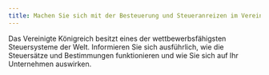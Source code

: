```yaml
---
title: Machen Sie sich mit der Besteuerung und Steueranreizen im Vereinigten Königreich vertraut
---
```


Das Vereinigte Königreich besitzt eines der wettbewerbsfähigsten Steuersysteme der Welt. Informieren Sie sich ausführlich, wie die Steuersätze und Bestimmungen funktionieren und wie Sie sich auf Ihr Unternehmen auswirken.
